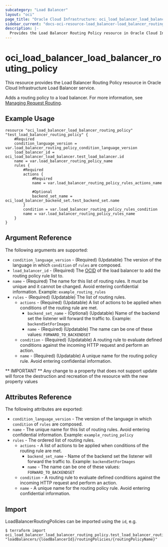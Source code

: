 ```yaml
---
subcategory: "Load Balancer"
layout: "oci"
page_title: "Oracle Cloud Infrastructure: oci_load_balancer_load_balancer_routing_policy"
sidebar_current: "docs-oci-resource-load_balancer-load_balancer_routing_policy"
description: |-
  Provides the Load Balancer Routing Policy resource in Oracle Cloud Infrastructure Load Balancer service
---
```


# oci_load_balancer_load_balancer_routing_policy
This resource provides the Load Balancer Routing Policy resource in Oracle Cloud Infrastructure Load Balancer service.

Adds a routing policy to a load balancer. For more information, see
[Managing Request Routing](https://docs.cloud.oracle.com/iaas/Content/Balance/Tasks/managingrequest.htm).


## Example Usage

```hcl
resource "oci_load_balancer_load_balancer_routing_policy" "test_load_balancer_routing_policy" {
	#Required
	condition_language_version = var.load_balancer_routing_policy_condition_language_version
	load_balancer_id = oci_load_balancer_load_balancer.test_load_balancer.id
	name = var.load_balancer_routing_policy_name
	rules {
		#Required
		actions {
			#Required
			name = var.load_balancer_routing_policy_rules_actions_name

			#Optional
			backend_set_name = oci_load_balancer_backend_set.test_backend_set.name
		}
		condition = var.load_balancer_routing_policy_rules_condition
		name = var.load_balancer_routing_policy_rules_name
	}
}
```

## Argument Reference

The following arguments are supported:

* `condition_language_version` - (Required) (Updatable) The version of the language in which `condition` of `rules` are composed. 
* `load_balancer_id` - (Required) The [OCID](https://docs.cloud.oracle.com/iaas/Content/General/Concepts/identifiers.htm) of the load balancer to add the routing policy rule list to.
* `name` - (Required) The name for this list of routing rules. It must be unique and it cannot be changed. Avoid entering confidential information.  Example: `example_routing_rules` 
* `rules` - (Required) (Updatable) The list of routing rules.
	* `actions` - (Required) (Updatable) A list of actions to be applied when conditions of the routing rule are met. 
		* `backend_set_name` - (Optional) (Updatable) Name of the backend set the listener will forward the traffic to.  Example: `backendSetForImages` 
		* `name` - (Required) (Updatable) The name can be one of these values: `FORWARD_TO_BACKENDSET`
	* `condition` - (Required) (Updatable) A routing rule to evaluate defined conditions against the incoming HTTP request and perform an action. 
	* `name` - (Required) (Updatable) A unique name for the routing policy rule. Avoid entering confidential information. 


** IMPORTANT **
Any change to a property that does not support update will force the destruction and recreation of the resource with the new property values

## Attributes Reference

The following attributes are exported:

* `condition_language_version` - The version of the language in which `condition` of `rules` are composed. 
* `name` - The unique name for this list of routing rules. Avoid entering confidential information.  Example: `example_routing_policy` 
* `rules` - The ordered list of routing rules.
	* `actions` - A list of actions to be applied when conditions of the routing rule are met. 
		* `backend_set_name` - Name of the backend set the listener will forward the traffic to.  Example: `backendSetForImages` 
		* `name` - The name can be one of these values: `FORWARD_TO_BACKENDSET`
	* `condition` - A routing rule to evaluate defined conditions against the incoming HTTP request and perform an action. 
	* `name` - A unique name for the routing policy rule. Avoid entering confidential information. 

## Import

LoadBalancerRoutingPolicies can be imported using the `id`, e.g.

```
$ terraform import oci_load_balancer_load_balancer_routing_policy.test_load_balancer_routing_policy "loadBalancers/{loadBalancerId}/routingPolicies/{routingPolicyName}" 
```

